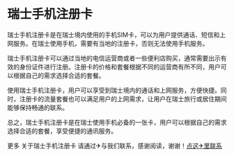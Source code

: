 # 瑞士手机注册卡

瑞士手机注册卡是在瑞士境内使用的手机SIM卡，可以为用户提供通话、短信和上网服务。在瑞士使用手机，需要有当地的注册卡，否则无法使用手机服务。

瑞士手机注册卡可以通过当地的电信运营商或者一些便利店购买，通常需要出示有效的身份证件进行注册。注册卡的价格和套餐根据不同的运营商有所不同，用户可以根据自己的需求选择合适的套餐。

使用瑞士手机注册卡，用户可以享受到瑞士境内的通话和上网服务，方便快捷。同时，注册卡的流量套餐也可以满足用户的上网需求，让用户在瑞士旅行或居住期间能够保持畅通的联系。

总之，瑞士手机注册卡是在瑞士使用手机必备的一张卡，用户可以根据自己的需求选择合适的套餐，享受便捷的通讯服务。

更多 关于瑞士手机注册卡 请通过✈与我们联系，感谢阅读，谢谢！[点这✈里联系](https://gg.k02.cc)